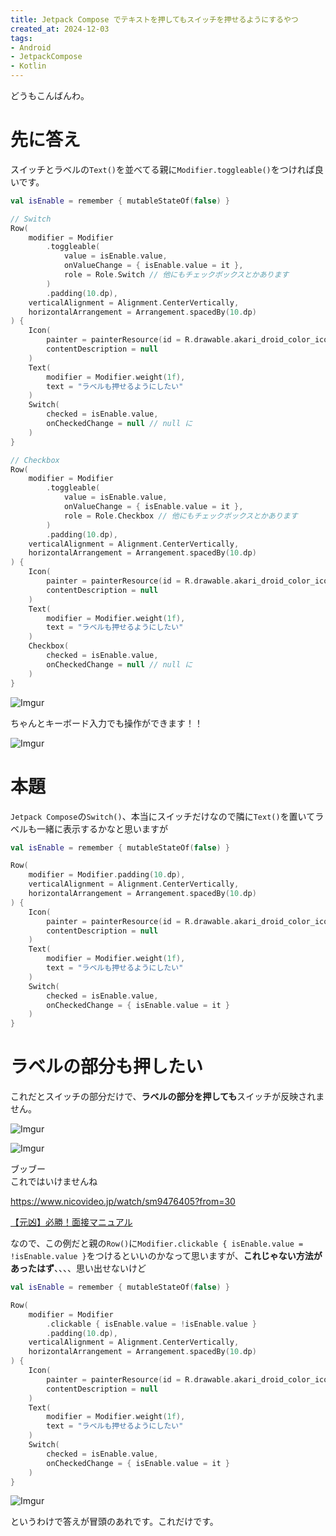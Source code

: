 ```yaml
---
title: Jetpack Compose でテキストを押してもスイッチを押せるようにするやつ
created_at: 2024-12-03
tags:
- Android
- JetpackCompose
- Kotlin
---
```

どうもこんばんわ。

# 先に答え
スイッチとラベルの`Text()`を並べてる親に`Modifier.toggleable()`をつければ良いです。

```kotlin
val isEnable = remember { mutableStateOf(false) }

// Switch
Row(
    modifier = Modifier
        .toggleable(
            value = isEnable.value,
            onValueChange = { isEnable.value = it },
            role = Role.Switch // 他にもチェックボックスとかあります
        )
        .padding(10.dp),
    verticalAlignment = Alignment.CenterVertically,
    horizontalArrangement = Arrangement.spacedBy(10.dp)
) {
    Icon(
        painter = painterResource(id = R.drawable.akari_droid_color_icon),
        contentDescription = null
    )
    Text(
        modifier = Modifier.weight(1f),
        text = "ラベルも押せるようにしたい"
    )
    Switch(
        checked = isEnable.value,
        onCheckedChange = null // null に
    )
}

// Checkbox
Row(
    modifier = Modifier
        .toggleable(
            value = isEnable.value,
            onValueChange = { isEnable.value = it },
            role = Role.Checkbox // 他にもチェックボックスとかあります
        )
        .padding(10.dp),
    verticalAlignment = Alignment.CenterVertically,
    horizontalArrangement = Arrangement.spacedBy(10.dp)
) {
    Icon(
        painter = painterResource(id = R.drawable.akari_droid_color_icon),
        contentDescription = null
    )
    Text(
        modifier = Modifier.weight(1f),
        text = "ラベルも押せるようにしたい"
    )
    Checkbox(
        checked = isEnable.value,
        onCheckedChange = null // null に
    )
}
```

![Imgur](https://imgur.com/wCXJqja.png)

ちゃんとキーボード入力でも操作ができます！！

![Imgur](https://imgur.com/ziDGfIk.png)

# 本題
`Jetpack Compose`の`Switch()`、本当にスイッチだけなので隣に`Text()`を置いてラベルも一緒に表示するかなと思いますが

```kotlin
val isEnable = remember { mutableStateOf(false) }

Row(
    modifier = Modifier.padding(10.dp),
    verticalAlignment = Alignment.CenterVertically,
    horizontalArrangement = Arrangement.spacedBy(10.dp)
) {
    Icon(
        painter = painterResource(id = R.drawable.akari_droid_color_icon),
        contentDescription = null
    )
    Text(
        modifier = Modifier.weight(1f),
        text = "ラベルも押せるようにしたい"
    )
    Switch(
        checked = isEnable.value,
        onCheckedChange = { isEnable.value = it }
    )
}
```

# ラベルの部分も押したい

これだとスイッチの部分だけで、**ラベルの部分を押しても**スイッチが反映されません。

![Imgur](https://imgur.com/a0CPpXz.png)

![Imgur](https://imgur.com/kKX606U.png)

ブッブー  
これではいけませんね

https://www.nicovideo.jp/watch/sm9476405?from=30

<script type="application/javascript" src="https://embed.nicovideo.jp/watch/sm9476405/script?w=640&h=360&from=30"></script><noscript><a href="https://www.nicovideo.jp/watch/sm9476405?from=30">【元凶】必勝！面接マニュアル</a></noscript>

なので、この例だと親の`Row()`に`Modifier.clickable { isEnable.value = !isEnable.value }`をつけるといいのかなって思いますが、**これじゃない方法があったはず**、、、、思い出せないけど

```kotlin
val isEnable = remember { mutableStateOf(false) }

Row(
    modifier = Modifier
        .clickable { isEnable.value = !isEnable.value }
        .padding(10.dp),
    verticalAlignment = Alignment.CenterVertically,
    horizontalArrangement = Arrangement.spacedBy(10.dp)
) {
    Icon(
        painter = painterResource(id = R.drawable.akari_droid_color_icon),
        contentDescription = null
    )
    Text(
        modifier = Modifier.weight(1f),
        text = "ラベルも押せるようにしたい"
    )
    Switch(
        checked = isEnable.value,
        onCheckedChange = { isEnable.value = it }
    )
}
```

![Imgur](https://imgur.com/crclGgw.png)

というわけで答えが冒頭のあれです。これだけです。